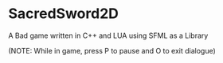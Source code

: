 # SacredSword2D
A Bad game written in C++ and LUA using SFML as a Library

(NOTE: While in game, press P to pause and O to exit dialogue)
